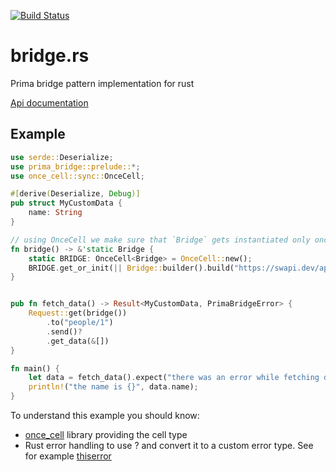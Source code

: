 [![Build Status](https://drone-1.prima.it/api/badges/primait/bridge.rs/status.svg)](https://drone-1.prima.it/primait/bridge.rs)

# bridge.rs

Prima bridge pattern implementation for rust

[Api documentation](https://docs.rs/prima_bridge)

## Example

```rust
use serde::Deserialize;
use prima_bridge::prelude::*;
use once_cell::sync::OnceCell;

#[derive(Deserialize, Debug)]
pub struct MyCustomData {
    name: String
}

// using OnceCell we make sure that `Bridge` gets instantiated only once
fn bridge() -> &'static Bridge {
    static BRIDGE: OnceCell<Bridge> = OnceCell::new();
    BRIDGE.get_or_init(|| Bridge::builder().build("https://swapi.dev/api".parse().unwrap()))
}


pub fn fetch_data() -> Result<MyCustomData, PrimaBridgeError> {
    Request::get(bridge())
        .to("people/1")
        .send()?
        .get_data(&[])
}

fn main() {
    let data = fetch_data().expect("there was an error while fetching data");
    println!("the name is {}", data.name);
}       
```

To understand this example you should know:

- [once_cell](https://crates.io/crates/once_cell) library providing the cell type
- Rust error handling to use ? and convert it to a custom error type. See for example [thiserror](https://crates.io/crates/thiserror)
